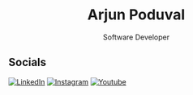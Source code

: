 <h1 align="center">Arjun Poduval</h1>

<p align="center">
Software Developer
</p>

## Socials
[![LinkedIn](https://img.shields.io/badge/-LinkedIn-0077B5?style=for-the-badge&logo=linkedin&logoColor=white)](https://www.linkedin.com/in/arjun-poduval/)
[![Instagram](https://img.shields.io/badge/Instagram-E4405F?style=for-the-badge&logo=instagram&logoColor=white)](https://www.instagram.com/ar7.nnn/)
[![Youtube](https://img.shields.io/badge/YouTube-FF0000?style=for-the-badge&logo=youtube&logoColor=white)](https://www.youtube.com/@a7neditz/)
